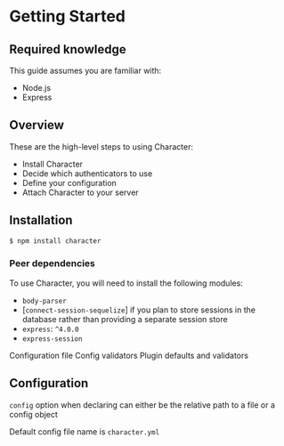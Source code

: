 # Getting Started

## Required knowledge

This guide assumes you are familiar with:
  - Node.js
  - Express

## Overview

These are the high-level steps to using Character:

  - Install Character
  - Decide which authenticators to use
  - Define your configuration
  - Attach Character to your server

## Installation

```bash
$ npm install character
```

### Peer dependencies

To use Character, you will need to install the following modules:

  - `body-parser`
  - [`connect-session-sequelize`] if you plan to store sessions in the database rather than providing a separate session store
  - `express`: `^4.0.0`
  - `express-session`


Configuration file
Config validators
Plugin defaults and validators

## Configuration

`config` option when declaring can either be the relative path to a file or a config object

Default config file name is `character.yml`
